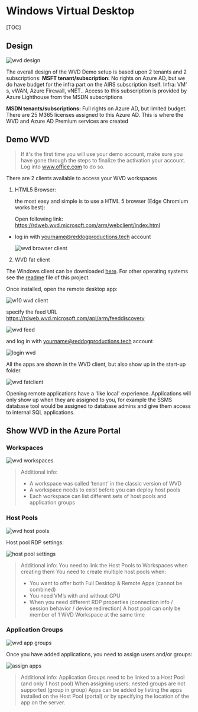 # Windows Virtual Desktop

[TOC]

## Design

![wvd design](https://chlams.blob.core.windows.net/public/reddogproductions/design/crosstenant.png)

The overall design of the WVD Demo setup is based upon 2 tenants and 2 subscriptions:
**MSFT tenant/subscription:**
No rights on Azure AD, but we do have budget for the infra part on the AIRS subscription itself.
Infra: VM’ s, vWAN, Azure Firewall, vNET..
Access to this subscription is provided by Azure Lighthouse from the MSDN subscriptions

**MSDN tenants/subscriptions:**
Full rights on Azure AD, but limited budget. 
There are 25 M365 licenses assigned to this Azure AD.
This is where the WVD and Azure AD Premium services are created

## Demo WVD



> If it's the first time you will use your demo account, make sure you have gone through the steps to finalize the activation your account. Log into www.office.com to do so.


There are 2 clients available to access your WVD workspaces

1. HTML5 Browser: 

   the most easy and simple is to use a HTML 5 browser (Edge Chromium works best):

   Open following link: https://rdweb.wvd.microsoft.com/arm/webclient/index.html 

+ log in with yourname@reddogproductions.tech account

  ![wvd browser client](https://chlams.blob.core.windows.net/public/reddogproductions/pics/wvd/browserwvd.png)

2. WVD fat client

The Windows client can be downloaded [here](https://docs.microsoft.com/en-us/azure/virtual-desktop/connect-windows-7-10#install-the-windows-desktop-client ). For other operating systems see the [readme](https://github.com/reddogproductions/AzureDemoLab/) file of this project.

Once installed, open the remote desktop app:

![w10 wvd client](https://chlams.blob.core.windows.net/public/reddogproductions/pics/wvd/w10wvdclient.png)

specify the feed URL https://rdweb.wvd.microsoft.com/api/arm/feeddiscovery

![wvd feed](https://chlams.blob.core.windows.net/public/reddogproductions/pics/wvd/wvdfeedurl.png)

and log in with yourname@reddogproductions.tech account

![login wvd](https://chlams.blob.core.windows.net/public/reddogproductions/pics/wvd/login.png)

All the apps are shown in the WVD client, but also show up in the start-up folder. 

![wvd fatclient](https://chlams.blob.core.windows.net/public/reddogproductions/pics/wvd/wvdfatclient.png)

Opening remote applications have a 'like local' experience.
Applications will only show up when they are assigned to you, for example the SSMS database tool would be assigned to database admins and give them access to internal SQL applications.

## Show WVD in the Azure Portal

### Workspaces

![wvd workspaces](https://chlams.blob.core.windows.net/public/reddogproductions/pics/wvd/workspaces.png)

> Additional info:
>
> -	A workspace was called ‘tenant’ in the classic version of WVD 
> -	A workspace needs to exist before you can deploy host pools
> -	Each workspace can list different sets of host pools and application groups

### Host Pools

![wvd host pools](https://chlams.blob.core.windows.net/public/reddogproductions/pics/wvd/hostpools.png)

Host pool RDP settings:

![host pool settings](https://chlams.blob.core.windows.net/public/reddogproductions/pics/wvd/hostpoolsettings.png)

> Additional info:
> You need to link the Host Pools to Workspaces when creating them
> You need to create multiple host pools when: 
>
> -	You want to offer both Full Desktop & Remote Apps (cannot be combined)
> -	You need VM’s with and without GPU
> -	When you need different RDP properties 
>   (connection info / session behavior / device redirection)
>   A host pool can only be member of 1 WVD Workspace at the same time

### Application Groups

![wvd app groups](https://chlams.blob.core.windows.net/public/reddogproductions/pics/wvd/appgroups.png)

Once you have added applications, you need to assign users and/or groups:

![assign apps](https://chlams.blob.core.windows.net/public/reddogproductions/pics/wvd/assignapps.png)

> Additional info:
> Application Groups need to be linked to a Host Pool (and only 1 host pool)
> When assigning users: nested groups are not supported (group in group)
> Apps can be added by listing the apps installed on the Host Pool (portal) or by specifying the location of the app on the server.
